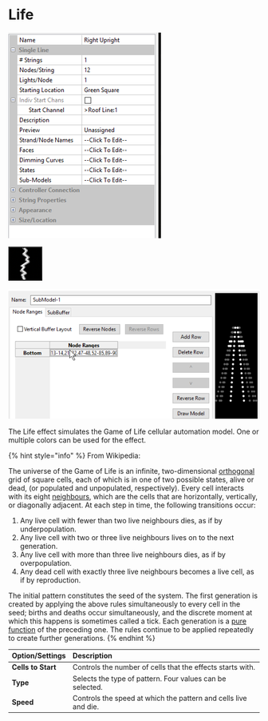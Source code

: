 # Life

![Icon](../../.gitbook/assets/image%20%28122%29.png)

![Sequencer Grid](../../.gitbook/assets/image%20%28444%29.png)

![](../../.gitbook/assets/image%20%28498%29.png)

The Life effect simulates the Game of Life cellular automation model.  One or multiple colors can be used for the effect.

{% hint style="info" %}
From Wikipedia:

The universe of the Game of Life is an infinite, two-dimensional [orthogonal](https://en.wikipedia.org/wiki/Orthogonality) grid of square cells, each of which is in one of two possible states, alive or dead, \(or populated and unpopulated, respectively\). Every cell interacts with its eight [neighbours](https://en.wikipedia.org/wiki/Moore_neighborhood), which are the cells that are horizontally, vertically, or diagonally adjacent. At each step in time, the following transitions occur:

1. Any live cell with fewer than two live neighbours dies, as if by underpopulation.
2. Any live cell with two or three live neighbours lives on to the next generation.
3. Any live cell with more than three live neighbours dies, as if by overpopulation.
4. Any dead cell with exactly three live neighbours becomes a live cell, as if by reproduction.

The initial pattern constitutes the seed of the system. The first generation is created by applying the above rules simultaneously to every cell in the seed; births and deaths occur simultaneously, and the discrete moment at which this happens is sometimes called a tick. Each generation is a [pure function](https://en.wikipedia.org/wiki/Pure_function) of the preceding one. The rules continue to be applied repeatedly to create further generations.
{% endhint %}

| Option/Settings | Description |
| :--- | :--- |
| **Cells to Start** | Controls the number of cells that the effects starts with. |
| **Type** | Selects the type of pattern. Four values can be selected. |
| **Speed** | Controls the speed at which the pattern and cells live and die. |

